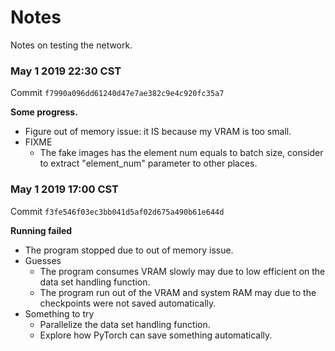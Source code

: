 # Notes

Notes on testing the network.

### May 1 2019 22:30 CST

Commit `f7990a096dd61240d47e7ae382c9e4c920fc35a7`

**Some progress.**

- Figure out of memory issue: it IS because my VRAM is too small.
- FIXME
    - The fake images has the element num equals to batch size, consider to extract "element_num" parameter to other places.

### May 1 2019 17:00 CST

Commit `f3fe546f03ec3bb041d5af02d675a490b61e644d`

**Running failed**

- The program stopped due to out of memory issue.
- Guesses
    - The program consumes VRAM slowly may due to low efficient on the data set handling function.
    - The program run out of the VRAM and system RAM may due to the checkpoints were not saved automatically.
- Something to try
    - Parallelize the data set handling function.
    - Explore how PyTorch can save something automatically.